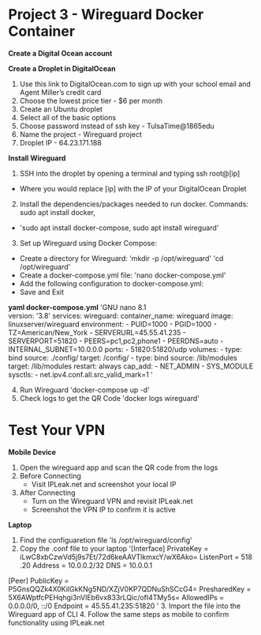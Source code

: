 # Project 3 - Wireguard Docker Container
**Create a Digital Ocean account**

**Create a Droplet in DigitalOcean**
1. Use this link to DigitalOcean.com to sign up with your school email and Agent Miller’s credit card
2. Choose the lowest price tier - $6 per month
3. Create an Ubuntu droplet
4. Select all of the basic options
5. Choose password instead of ssh key - TulsaTime@1865edu
6. Name the project - Wireguard project
7. Droplet IP - 64.23.171.188

**Install Wireguard**
1. SSH into the droplet by opening a terminal and typing ssh root@[ip]
  - Where you would replace [ip] with the IP of your DigitalOcean Droplet
2. Install the dependencies/packages needed to run docker. Commands: sudo apt install docker,
  - 'sudo apt install docker-compose, sudo apt install wireguard'
3. Set up Wireguard using Docker Compose:
  - Create a directory for Wireguard:
    'mkdir -p /opt/wireguard'
    'cd /opt/wireguard'
  - Create a docker-compose.yml file:
    'nano docker-compose.yml'
  - Add the following configuration to docker-compose.yml:
  - Save and Exit

**yaml docker-compose.yml**
'GNU nano 8.1                                                        
version: '3.8'
services:
  wireguard:
    container_name: wireguard
    image: linuxserver/wireguard
    environment:
      - PUID=1000
      - PGID=1000
      - TZ=American/New_York
      - SERVERURL=45.55.41.235
      - SERVERPORT=51820
      - PEERS=pc1,pc2,phone1
      - PEERDNS=auto
      - INTERNAL_SUBNET=10.0.0.0
    ports:
      - 51820:51820/udp
    volumes:
      - type: bind
        source: ./config/
        target: /config/
      - type: bind
        source: /lib/modules
        target: /lib/modules
    restart: always
    cap_add:
      - NET_ADMIN
      - SYS_MODULE
    sysctls:
      - net.ipv4.conf.all.src_valid_mark=1
'

4. Run Wireguard
  'docker-compose up -d'
5. Check logs to get the QR Code
  'docker logs wireguard'

# Test Your VPN
**Mobile Device**
1. Open the wireguard app and scan the QR code from the logs
2. Before Connecting
   - Visit IPLeak.net and screenshot your local IP
3. After Connecting
   - Turn on the Wireguard VPN and revisit IPLeak.net
   - Screenshot the VPN IP to confirm it is active
  
**Laptop**
1. Find the configuaretion file
   'ls /opt/wireguard/config'
2. Copy the .conf file to your laptop
  '[Interface]
PrivateKey = iLwC8xbCzwVd5j9s7Et/72d6keAAVTlkmxcY/wX6Ako=
ListenPort = 518
.20
Address = 10.0.0.2/32
DNS = 10.0.0.1

[Peer]
PublicKey = P5GnsQQZk4X0KilGkKNg5ND/XZjV0KP7QDNuShSCcG4=
PresharedKey = 5X6AWptfcPEHqhgi3nVlEb6vx833rLQic/ofI4TMy5s=
AllowedIPs = 0.0.0.0/0, ::/0
Endpoint = 45.55.41.235:51820
'
3. Import the file into the Wireguard app of CLI
4. Follow the same steps as mobile to confirm functionality using IPLeak.net
